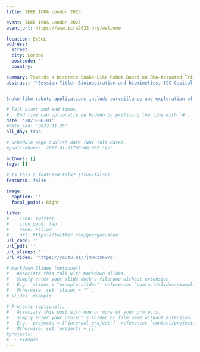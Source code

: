 ```yaml
---
title: IEEE ICRA London 2023

event: IEEE ICRA London 2023
event_url: https://www.icra2023.org/welcome

location: ExCeL
address:
  street:
  city: London
  postcode: ''
  country: 

summary: Towards a Discrete Snake-Like Robot Based on SMA-Actuated Tristable Modules for Follow the Leader Control Strategy.
abstract: '*Session Title: Bioinspiration and biomimetics, ICC Capital Suite 2-4*  


Snake-like robots applications include surveillance and exploration of confined environments where human presence is incompatible. The attractiveness of this type of mechatronic structure is notably linked to the modular character and the hyper-redundancy of their architecture, which gives it both mechanical robustness and great manoeuvrability. However, due to the large number of degrees-of-freedom, the use of advanced mathematical models are needed to asses the motion patterns and to simulate it. A new snake-like robot architecture is introduced in this paper together with the development methodology of a replicable multistable module. The interest of this contribution lies in the combination of the mechanical stability of the modules with an easy-to-use direct kinematic model, thus avoiding the need of complex control strategies.\\ The design of one module exploiting the three stable states of a tristable flexible mechanism so as to orient the articulation of the module at three distinct stable angles is first presented. Then a prototype of a modular snake-like robot is built and experimentally evaluated. The prototype consists of 4 modules that can be individually oriented by $\pm$7.1 degrees. Each module measures 51.5x32mm and weighs 2.5g. Thereby, this work provides the first results on the feasibility of this robotic architecture which consists of several multistable modules. A good agreement between the working space estimated with the direct kinematic model and experimental measurements is obtained. According to the fact that these are preliminary results, there is a 1.5\% error between the experimental results and the models.'

# Talk start and end times.
#   End time can optionally be hidden by prefixing the line with `#`.
date: '2023-06-01'
#date_end: '2022-11-25'
all_day: true

# Schedule page publish date (NOT talk date).
#publishDate: '2017-01-01T00:00:00Z'"\n"

authors: []
tags: []

# Is this a featured talk? (true/false)
featured: false

image:
  caption: ''
  focal_point: Right

links:
#  - icon: twitter
#    icon_pack: fab
#    name: Follow
#    url: https://twitter.com/georgecushen
url_code: ''
url_pdf: ''
url_slides: ''
url_video: 'https://youtu.be/7jmHRtXFw7g'

# Markdown Slides (optional).
#   Associate this talk with Markdown slides.
#   Simply enter your slide deck's filename without extension.
#   E.g. `slides = "example-slides"` references `content/slides/example-slides.md`.
#   Otherwise, set `slides = ""`.
# slides: example

# Projects (optional).
#   Associate this post with one or more of your projects.
#   Simply enter your project's folder or file name without extension.
#   E.g. `projects = ["internal-project"]` references `content/project/deep-learning/index.md`.
#   Otherwise, set `projects = []`.
#projects:
#  - example
---
```


